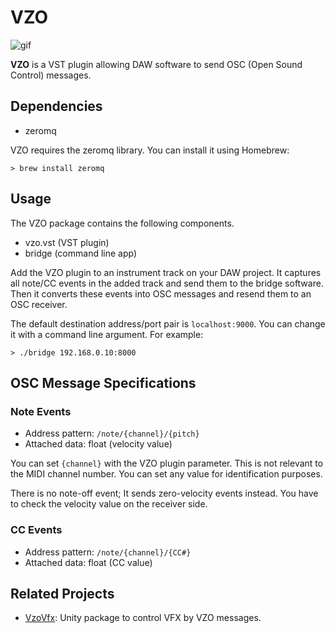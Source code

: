 VZO
===

![gif](https://user-images.githubusercontent.com/343936/152670686-ca67d6ba-c704-4448-bcbc-c21058559519.gif)

**VZO** is a VST plugin allowing DAW software to send OSC (Open Sound Control)
messages.

Dependencies
------------

- zeromq

VZO requires the zeromq library. You can install it using Homebrew:

```
> brew install zeromq
```

Usage
-----

The VZO package contains the following components.

- vzo.vst (VST plugin)
- bridge (command line app)

Add the VZO plugin to an instrument track on your DAW project. It captures all
note/CC events in the added track and send them to the bridge software. Then it
converts these events into OSC messages and resend them to an OSC receiver.

The default destination address/port pair is `localhost:9000`. You can change
it with a command line argument. For example:

```
> ./bridge 192.168.0.10:8000
```

OSC Message Specifications
--------------------------

### Note Events

- Address pattern: ```/note/{channel}/{pitch}```
- Attached data: float (velocity value)

You can set `{channel}` with the VZO plugin parameter. This is not relevant to
the MIDI channel number. You can set any value for identification purposes.

There is no note-off event; It sends zero-velocity events instead. You have to
check the velocity value on the receiver side.

### CC Events

- Address pattern: ```/note/{channel}/{CC#}```
- Attached data: float (CC value)

Related Projects
----------------

- [VzoVfx]: Unity package to control VFX by VZO messages.

[VzoVfx]: https://github.com/keijiro/VzoVfx

